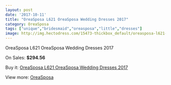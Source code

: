 ```yaml
---
layout: post
date: '2017-10-11'
title: "OreaSposa L621 OreaSposa Wedding Dresses 2017"
category: OreaSposa
tags: ["unique","bridesmaid","oreasposa","little","dresses"]
image: http://img.hectodress.com/15473-thickbox_default/oreasposa-l621-oreasposa-wedding-dresses-2013.jpg
---
```

OreaSposa L621 OreaSposa Wedding Dresses 2017

On Sales: **$294.56**
<a href="https://www.hectodress.com/oreasposa/7573-oreasposa-l621-oreasposa-wedding-dresses-2013.html"><amp-img layout="responsive" width="600" height="600" src="//img.hectodress.com/15473-thickbox_default/oreasposa-l621-oreasposa-wedding-dresses-2013.jpg" alt="OreaSposa L621 OreaSposa Wedding Dresses 2017 0" /></a>
<a href="https://www.hectodress.com/oreasposa/7573-oreasposa-l621-oreasposa-wedding-dresses-2013.html"><amp-img layout="responsive" width="600" height="600" src="//img.hectodress.com/15475-thickbox_default/oreasposa-l621-oreasposa-wedding-dresses-2013.jpg" alt="OreaSposa L621 OreaSposa Wedding Dresses 2017 1" /></a>
<a href="https://www.hectodress.com/oreasposa/7573-oreasposa-l621-oreasposa-wedding-dresses-2013.html"><amp-img layout="responsive" width="600" height="600" src="//img.hectodress.com/15474-thickbox_default/oreasposa-l621-oreasposa-wedding-dresses-2013.jpg" alt="OreaSposa L621 OreaSposa Wedding Dresses 2017 2" /></a>

Buy it: [OreaSposa L621 OreaSposa Wedding Dresses 2017](https://www.hectodress.com/oreasposa/7573-oreasposa-l621-oreasposa-wedding-dresses-2013.html "OreaSposa L621 OreaSposa Wedding Dresses 2017")

View more: [OreaSposa](https://www.hectodress.com/132-oreasposa "OreaSposa")
